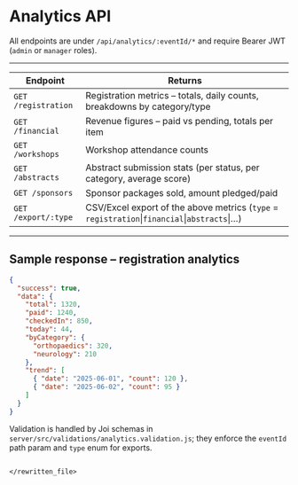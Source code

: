 # Analytics API

All endpoints are under `/api/analytics/:eventId/*` and require Bearer JWT (`admin` or `manager` roles).

---

| Endpoint | Returns |
|---|---|
| `GET /registration` | Registration metrics – totals, daily counts, breakdowns by category/type |
| `GET /financial`    | Revenue figures – paid vs pending, totals per item |
| `GET /workshops`    | Workshop attendance counts |
| `GET /abstracts`    | Abstract submission stats (per status, per category, average score) |
| `GET /sponsors`     | Sponsor packages sold, amount pledged/paid |
| `GET /export/:type` | CSV/Excel export of the above metrics (`type` = `registration`\|`financial`\|`abstracts`\|…) |

---

## Sample response – registration analytics

```json
{
  "success": true,
  "data": {
    "total": 1320,
    "paid": 1240,
    "checkedIn": 850,
    "today": 44,
    "byCategory": {
      "orthopaedics": 320,
      "neurology": 210
    },
    "trend": [
      { "date": "2025-06-01", "count": 120 },
      { "date": "2025-06-02", "count": 95 }
    ]
  }
}
```

Validation is handled by Joi schemas in `server/src/validations/analytics.validation.js`; they enforce the `eventId` path param and `type` enum for exports.

```

</rewritten_file>
